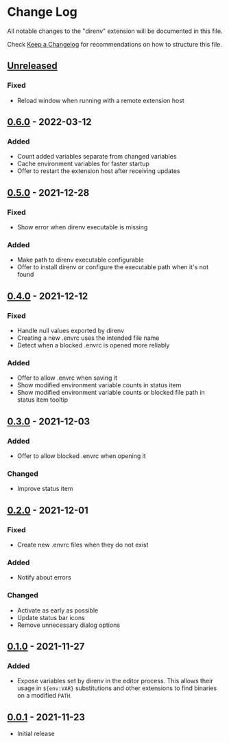 # Change Log

All notable changes to the "direnv" extension will be documented in this file.

Check [Keep a Changelog](http://keepachangelog.com/) for recommendations on how to structure this file.

## [Unreleased]
### Fixed
- Reload window when running with a remote extension host

## [0.6.0] - 2022-03-12
### Added
- Count added variables separate from changed variables
- Cache environment variables for faster startup
- Offer to restart the extension host after receiving updates

## [0.5.0] - 2021-12-28
### Fixed
- Show error when direnv executable is missing
### Added
- Make path to direnv executable configurable
- Offer to install direnv or configure the executable path when it's not found

## [0.4.0] - 2021-12-12
### Fixed
- Handle null values exported by direnv
- Creating a new .envrc uses the intended file name
- Detect when a blocked .envrc is opened more reliably
### Added
- Offer to allow .envrc when saving it
- Show modified environment variable counts in status item
- Show modified environment variable counts or blocked file path in status item tooltip

## [0.3.0] - 2021-12-03
### Added
- Offer to allow blocked .envrc when opening it
### Changed
- Improve status item

## [0.2.0] - 2021-12-01
### Fixed
- Create new .envrc files when they do not exist
### Added
- Notify about errors
### Changed
- Activate as early as possible
- Update status bar icons
- Remove unnecessary dialog options

## [0.1.0] - 2021-11-27
### Added
- Expose variables set by direnv in the editor process.
  This allows their usage in `${env:VAR}` substitutions
  and other extensions to find binaries on a modified `PATH`.

## [0.0.1] - 2021-11-23
- Initial release

[Unreleased]: https://github.com/direnv/direnv-vscode/compare/v0.6.0...HEAD
[0.6.0]: https://github.com/direnv/direnv-vscode/compare/v0.5.0...v0.6.0
[0.5.0]: https://github.com/direnv/direnv-vscode/compare/v0.4.0...v0.5.0
[0.4.0]: https://github.com/direnv/direnv-vscode/compare/v0.3.0...v0.4.0
[0.3.0]: https://github.com/direnv/direnv-vscode/compare/v0.2.0...v0.3.0
[0.2.0]: https://github.com/direnv/direnv-vscode/compare/v0.1.0...v0.2.0
[0.1.0]: https://github.com/direnv/direnv-vscode/compare/v0.0.1...v0.1.0
[0.0.1]: https://github.com/direnv/direnv-vscode/releases/tag/v0.0.1
